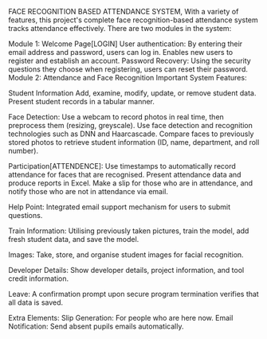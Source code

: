 FACE RECOGNITION BASED ATTENDANCE SYSTEM, With a variety of features, this project's complete face recognition-based attendance system tracks attendance effectively. There are two modules in the system:

Module 1: Welcome Page[LOGIN] User authentication: By entering their email address and password, users can log in. Enables new users to register and establish an account. Password Recovery: Using the security questions they choose when registering, users can reset their password. Module 2: Attendance and Face Recognition Important System Features:

Student Information Add, examine, modify, update, or remove student data. Present student records in a tabular manner.

Face Detection: Use a webcam to record photos in real time, then preprocess them (resizing, greyscale). Use face detection and recognition technologies such as DNN and Haarcascade. Compare faces to previously stored photos to retrieve student information (ID, name, department, and roll number).

Participation[ATTENDENCE]: Use timestamps to automatically record attendance for faces that are recognised. Present attendance data and produce reports in Excel. Make a slip for those who are in attendance, and notify those who are not in attendance via email.

Help Point: Integrated email support mechanism for users to submit questions.

Train Information: Utilising previously taken pictures, train the model, add fresh student data, and save the model.

Images: Take, store, and organise student images for facial recognition.

Developer Details: Show developer details, project information, and tool credit information.

Leave: A confirmation prompt upon secure program termination verifies that all data is saved.

Extra Elements: Slip Generation: For people who are here now. Email Notification: Send absent pupils emails automatically.
